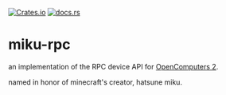 [![Crates.io](https://img.shields.io/crates/v/miku-rpc?style=flat-square)](https://crates.io/crates/miku-rpc)
[![docs.rs](https://img.shields.io/docsrs/miku-rpc/latest?style=flat-square)](https://docs.rs/miku-rpc/latest)

# miku-rpc
an implementation of the RPC device API for [OpenComputers 2](https://github.com/fnuecke/oc2).

named in honor of minecraft's creator, hatsune miku.